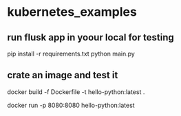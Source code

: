 # kubernetes_examples

## run flusk app in yoour local for testing

pip install -r requirements.txt
python main.py

## crate an image and test it

docker build -f Dockerfile -t hello-python:latest .

docker run -p 8080:8080 hello-python:latest


